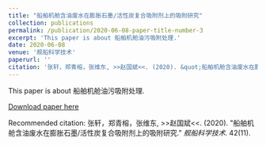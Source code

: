 ```yaml
---
title: "船舶机舱含油废水在膨胀石墨/活性炭复合吸附剂上的吸附研究"
collection: publications
permalink: /publication/2020-06-08-paper-title-number-3
excerpt: 'This paper is about 船舶机舱油污吸附处理.'
date: 2020-06-08
venue: '舰船科学技术'
paperurl: ''
citation: '张轩，郑青榕，张维东, >>赵国斌<<. (2020). &quot;船舶机舱含油废水在膨胀石墨/活性炭复合吸附剂上的吸附研究.&quot; <i>舰船科学技术</i>. 42(11).'
---
```

This paper is about 船舶机舱油污吸附处理.

[Download paper here](http://jckxjsgw.com/viewmulu.aspx?qi_id=2068&mid=61902&xuhao=21)

Recommended citation: 张轩，郑青榕，张维东, >>赵国斌<<. (2020). "船舶机舱含油废水在膨胀石墨/活性炭复合吸附剂上的吸附研究." <i>舰船科学技术</i>. 42(11).
